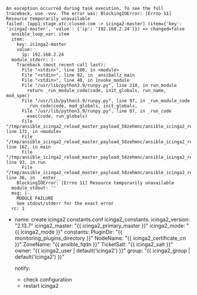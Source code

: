  
```
An exception occurred during task execution. To see the full traceback, use -vvv. The error was: BlockingIOError: [Errno 11] Resource temporarily unavailable
failed: [app1.stage.otc.closed.com -> icinga2-master] (item={'key': 'icinga2-master', 'value': {'ip': '192.168.2.24'}}) => changed=false 
  ansible_loop_var: item
  item:
    key: icinga2-master
    value:
      ip: 192.168.2.24
  module_stderr: |-
    Traceback (most recent call last):
      File "<stdin>", line 100, in <module>
      File "<stdin>", line 92, in _ansiballz_main
      File "<stdin>", line 40, in invoke_module
      File "/usr/lib/python3.9/runpy.py", line 210, in run_module
        return _run_module_code(code, init_globals, run_name, mod_spec)
      File "/usr/lib/python3.9/runpy.py", line 97, in _run_module_code
        _run_code(code, mod_globals, init_globals,
      File "/usr/lib/python3.9/runpy.py", line 87, in _run_code
        exec(code, run_globals)
      File "/tmp/ansible_icinga2_reload_master_payload_58zehmnc/ansible_icinga2_reload_master_payload.zip/ansible/modules/icinga2_reload_master.py", line 171, in <module>
      File "/tmp/ansible_icinga2_reload_master_payload_58zehmnc/ansible_icinga2_reload_master_payload.zip/ansible/modules/icinga2_reload_master.py", line 162, in main
      File "/tmp/ansible_icinga2_reload_master_payload_58zehmnc/ansible_icinga2_reload_master_payload.zip/ansible/modules/icinga2_reload_master.py", line 93, in run
      File "/tmp/ansible_icinga2_reload_master_payload_58zehmnc/ansible_icinga2_reload_master_payload.zip/ansible/modules/icinga2_reload_master.py", line 36, in __enter__
    BlockingIOError: [Errno 11] Resource temporarily unavailable
  module_stdout: ''
  msg: |-
    MODULE FAILURE
    See stdout/stderr for the exact error
  rc: 1

```


- name: create icinga2 constants.conf
  icinga2_constants:
    icinga2_version: "2.13.7"
    icinga2_master: "{{ icinga2_primary_master }}"
    icinga2_mode: "{{ icinga2_mode }}"
    constants:
      PluginDir: "{{ monitoring_plugins_directory }}"
      NodeName: "{{ icinga2_certificate_cn }}"
      ZoneName: "{{ ansible_fqdn }}"
      TicketSalt: "{{ icinga2_salt }}"
    owner: "{{ icinga2_user | default('icinga2') }}"
    group: "{{ icinga2_group | default('icinga2') }}"

  notify:
    - check configuration
    - restart icinga2
